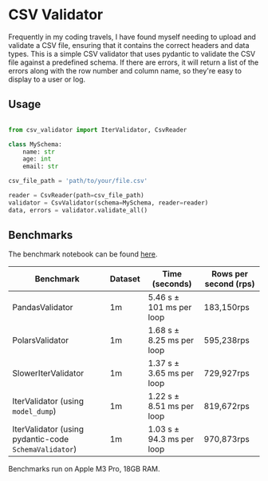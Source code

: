 # CSV Validator

Frequently in my coding travels, I have found myself needing to upload and validate a CSV file, ensuring that it contains the correct headers and data types. This is a simple CSV validator that uses pydantic to validate the CSV file against a predefined schema. If there are errors, it will return a list of the errors along with the row number and column name, so they're easy to display to a user or log.

## Usage

```python

from csv_validator import IterValidator, CsvReader

class MySchema:
    name: str
    age: int
    email: str

csv_file_path = 'path/to/your/file.csv'

reader = CsvReader(path=csv_file_path)
validator = CsvValidator(schema=MySchema, reader=reader)
data, errors = validator.validate_all()
```


## Benchmarks

The benchmark notebook can be found [here](/src/csv_validator/benchmark.ipynb).

| Benchmark | Dataset | Time (seconds) | Rows per second (rps) |
|-----------|----------------|----------------|------------------|
| PandasValidator | 1m | 5.46 s ± 101 ms per loop | 183,150rps
| PolarsValidator | 1m | 1.68 s ± 8.25 ms per loop | 595,238rps
| SlowerIterValidator | 1m | 1.37 s ± 3.65 ms per loop | 729,927rps
| IterValidator (using `model_dump`) | 1m | 1.22 s ± 8.51 ms per loop | 819,672rps
| IterValidator (using pydantic-code `SchemaValidator`) | 1m | 1.03 s ± 94.3 ms per loop | 970,873rps

Benchmarks run on Apple M3 Pro, 18GB RAM.